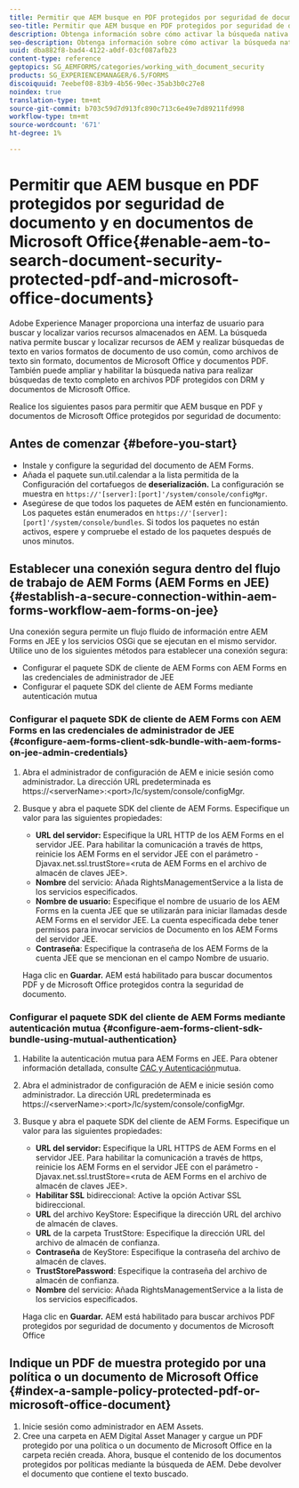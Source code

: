 ```yaml
---
title: Permitir que AEM busque en PDF protegidos por seguridad de documento y en documentos de Microsoft Office
seo-title: Permitir que AEM busque en PDF protegidos por seguridad de documento y en documentos de Microsoft Office
description: Obtenga información sobre cómo activar la búsqueda nativa de AEM para realizar búsquedas de texto completo en documentos PDF protegidos por DRM.
seo-description: Obtenga información sobre cómo activar la búsqueda nativa de AEM para realizar búsquedas de texto completo en documentos PDF protegidos por DRM.
uuid: dba882f8-bad4-4122-a0df-03cf087afb23
content-type: reference
geptopics: SG_AEMFORMS/categories/working_with_document_security
products: SG_EXPERIENCEMANAGER/6.5/FORMS
discoiquuid: 7eebef08-83b9-4b56-90ec-35ab3b0c27e8
noindex: true
translation-type: tm+mt
source-git-commit: b703c59d7d913fc890c713c6e49e7d89211fd998
workflow-type: tm+mt
source-wordcount: '671'
ht-degree: 1%

---
```



# Permitir que AEM busque en PDF protegidos por seguridad de documento y en documentos de Microsoft Office{#enable-aem-to-search-document-security-protected-pdf-and-microsoft-office-documents}

Adobe Experience Manager proporciona una interfaz de usuario para buscar y localizar varios recursos almacenados en AEM. La búsqueda nativa permite buscar y localizar recursos de AEM y realizar búsquedas de texto en varios formatos de documento de uso común, como archivos de texto sin formato, documentos de Microsoft Office y documentos PDF. También puede ampliar y habilitar la búsqueda nativa para realizar búsquedas de texto completo en archivos PDF protegidos con DRM y documentos de Microsoft Office.

Realice los siguientes pasos para permitir que AEM busque en PDF y documentos de Microsoft Office protegidos por seguridad de documento:

## Antes de comenzar {#before-you-start}

* Instale y configure la seguridad del documento de AEM Forms.
* Añada el paquete sun.util.calendar a la lista permitida de la Configuración del cortafuegos de **deserialización.** La configuración se muestra en `https://'[server]:[port]'/system/console/configMgr`.
* Asegúrese de que todos los paquetes de AEM estén en funcionamiento. Los paquetes están enumerados en `https://'[server]:[port]'/system/console/bundles`. Si todos los paquetes no están activos, espere y compruebe el estado de los paquetes después de unos minutos.

## Establecer una conexión segura dentro del flujo de trabajo de AEM Forms (AEM Forms en JEE) {#establish-a-secure-connection-within-aem-forms-workflow-aem-forms-on-jee}

Una conexión segura permite un flujo fluido de información entre AEM Forms en JEE y los servicios OSGi que se ejecutan en el mismo servidor. Utilice uno de los siguientes métodos para establecer una conexión segura:

* Configurar el paquete SDK de cliente de AEM Forms con AEM Forms en las credenciales de administrador de JEE
* Configurar el paquete SDK del cliente de AEM Forms mediante autenticación mutua

### Configurar el paquete SDK de cliente de AEM Forms con AEM Forms en las credenciales de administrador de JEE {#configure-aem-forms-client-sdk-bundle-with-aem-forms-on-jee-admin-credentials}

1. Abra el administrador de configuración de AEM e inicie sesión como administrador. La dirección URL predeterminada es https://&lt;serverName>:&lt;port>/lc/system/console/configMgr.
1. Busque y abra el paquete SDK del cliente de AEM Forms. Especifique un valor para las siguientes propiedades:

   * **URL del servidor:** Especifique la URL HTTP de los AEM Forms en el servidor JEE. Para habilitar la comunicación a través de https, reinicie los AEM Forms en el servidor JEE con el parámetro -Djavax.net.ssl.trustStore=&lt;ruta de AEM Forms en el archivo de almacén de claves JEE>.
   * **Nombre** del servicio: Añada RightsManagementService a la lista de los servicios especificados.
   * **Nombre de usuario:** Especifique el nombre de usuario de los AEM Forms en la cuenta JEE que se utilizarán para iniciar llamadas desde AEM Forms en el servidor JEE. La cuenta especificada debe tener permisos para invocar servicios de Documento en los AEM Forms del servidor JEE.
   * **Contraseña**: Especifique la contraseña de los AEM Forms de la cuenta JEE que se mencionan en el campo Nombre de usuario.

   Haga clic en **Guardar.** AEM está habilitado para buscar documentos PDF y de Microsoft Office protegidos contra la seguridad de documento.

### Configurar el paquete SDK del cliente de AEM Forms mediante autenticación mutua {#configure-aem-forms-client-sdk-bundle-using-mutual-authentication}

1. Habilite la autenticación mutua para AEM Forms en JEE. Para obtener información detallada, consulte [CAC y Autenticación](https://helpx.adobe.com/livecycle/kb/cac-mutual-authentication.html)mutua.
1. Abra el administrador de configuración de AEM e inicie sesión como administrador. La dirección URL predeterminada es https://&lt;serverName>:&lt;port>/lc/system/console/configMgr.
1. Busque y abra el paquete SDK del cliente de AEM Forms. Especifique un valor para las siguientes propiedades:

   * **URL del servidor:** Especifique la URL HTTPS de AEM Forms en el servidor JEE. Para habilitar la comunicación a través de https, reinicie los AEM Forms en el servidor JEE con el parámetro -Djavax.net.ssl.trustStore=&lt;ruta de AEM Forms en el archivo de almacén de claves JEE>.
   * **Habilitar SSL** bidireccional: Active la opción Activar SSL bidireccional.
   * **URL** del archivo KeyStore: Especifique la dirección URL del archivo de almacén de claves.
   * **URL** de la carpeta TrustStore: Especifique la dirección URL del archivo de almacén de confianza.
   * **Contraseña** de KeyStore: Especifique la contraseña del archivo de almacén de claves.
   * **TrustStorePassword**: Especifique la contraseña del archivo de almacén de confianza.
   * **Nombre** del servicio: Añada RightsManagementService a la lista de los servicios especificados.

   Haga clic en **Guardar.** AEM está habilitado para buscar archivos PDF protegidos por seguridad de documento y documentos de Microsoft Office

## Indique un PDF de muestra protegido por una política o un documento de Microsoft Office {#index-a-sample-policy-protected-pdf-or-microsoft-office-document}

1. Inicie sesión como administrador en AEM Assets.
1. Cree una carpeta en AEM Digital Asset Manager y cargue un PDF protegido por una política o un documento de Microsoft Office en la carpeta recién creada. Ahora, busque el contenido de los documentos protegidos por políticas mediante la búsqueda de AEM. Debe devolver el documento que contiene el texto buscado.

